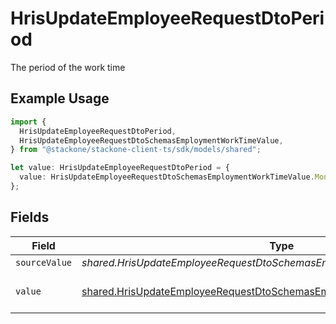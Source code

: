 # HrisUpdateEmployeeRequestDtoPeriod

The period of the work time

## Example Usage

```typescript
import {
  HrisUpdateEmployeeRequestDtoPeriod,
  HrisUpdateEmployeeRequestDtoSchemasEmploymentWorkTimeValue,
} from "@stackone/stackone-client-ts/sdk/models/shared";

let value: HrisUpdateEmployeeRequestDtoPeriod = {
  value: HrisUpdateEmployeeRequestDtoSchemasEmploymentWorkTimeValue.Month,
};
```

## Fields

| Field                                                                                                                                                         | Type                                                                                                                                                          | Required                                                                                                                                                      | Description                                                                                                                                                   | Example                                                                                                                                                       |
| ------------------------------------------------------------------------------------------------------------------------------------------------------------- | ------------------------------------------------------------------------------------------------------------------------------------------------------------- | ------------------------------------------------------------------------------------------------------------------------------------------------------------- | ------------------------------------------------------------------------------------------------------------------------------------------------------------- | ------------------------------------------------------------------------------------------------------------------------------------------------------------- |
| `sourceValue`                                                                                                                                                 | *shared.HrisUpdateEmployeeRequestDtoSchemasEmploymentWorkTimeSourceValue*                                                                                     | :heavy_minus_sign:                                                                                                                                            | N/A                                                                                                                                                           |                                                                                                                                                               |
| `value`                                                                                                                                                       | [shared.HrisUpdateEmployeeRequestDtoSchemasEmploymentWorkTimeValue](../../../sdk/models/shared/hrisupdateemployeerequestdtoschemasemploymentworktimevalue.md) | :heavy_minus_sign:                                                                                                                                            | The unified value for the period.                                                                                                                             | month                                                                                                                                                         |